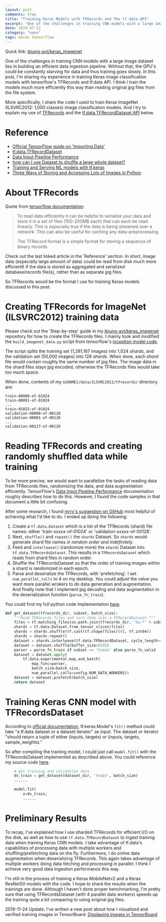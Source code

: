 ```yaml
---
layout: post
comments: true
title: "Training Keras Models with TFRecords and The tf.data API"
excerpt: "One of the challenges in training CNN models with a large image dataset lies in building an efficient data ingestion pipeline.  Without that, the GPU's could be constantly starving for data and thus training goes slowly.  In this post, I'm sharing my experience in training Keras image classification models with tensorflow's TFRecords and tf.data API.  I think I train the models much more efficiently this way than reading original jpg files from the file system."
date: 2019-07-12
category: "nano"
tags: keras tensorflow
---
```


Quick link: [jkjung-avt/keras_imagenet](https://github.com/jkjung-avt/keras_imagenet)

One of the challenges in training CNN models with a large image dataset lies in building an efficient data ingestion pipeline.  Without that, the GPU's could be constantly starving for data and thus training goes slowly.  In this post, I'm sharing my experience in training Keras image classification models with tensorflow's TFRecords and tf.data API.  I think I train the models much more efficiently this way than reading original jpg files from the file system.

More specifically, I share the code I used to train Keras ImageNet (ILSVRC2012: 1,000 classes) image classification models.  And I try to explain my use of [TFRecords](https://www.tensorflow.org/tutorials/load_data/tf_records) and the [tf.data.TFRecordDataset API](https://www.tensorflow.org/api_docs/python/tf/data/TFRecordDataset) below.

# Reference

* [Official TensorFlow guide on 'Importing Data'](https://www.tensorflow.org/guide/datasets)
* [tf.data.TFRecordDataset](https://www.tensorflow.org/api_docs/python/tf/data/TFRecordDataset)
* [Data Input Pipeline Performance](https://www.tensorflow.org/guide/performance/datasets)
* [how can I use Dataset to shuffle a large whole dataset?](https://github.com/tensorflow/tensorflow/issues/14857#issuecomment-347261151)
* [Training and Serving ML models with tf.keras](https://medium.com/tensorflow/training-and-serving-ml-models-with-tf-keras-fd975cc0fa27)
* [Three Ways of Storing and Accessing Lots of Images in Python](https://realpython.com/storing-images-in-python/)

# About TFRecords

  Quote from [tensorflow documentation](https://www.tensorflow.org/tutorials/load_data/tf_records):

  > To read data efficiently it can be helpful to serialize your data and store it in a set of files (100-200MB each) that can each be read linearly. This is especially true if the data is being streamed over a network. This can also be useful for caching any data-preprocessing.
  >
  > The TFRecord format is a simple format for storing a sequence of binary records.

  Check out the last linked article in the 'Reference' section.  In short, image data (especially large amount of data) could be read from disk much more efficientlt if the data is stored as aggregated and serialized database/records file(s), rather than as separate jpg files.

  So TFRecords would be the format I use for training Keras models discussed in this post.

# Creating TFRecords for ImageNet (ILSVRC2012) training data

  Please check out the 'Step-by-step' guide in my [jkjung-avt/keras_imagenet](https://github.com/jkjung-avt/keras_imagenet) repository for how to create the TFRecords files.  I mainly took and modified the `build_imagenet_data.py` script from tensorflow's [inception model code](https://github.com/tensorflow/models/tree/master/research/inception/inception/data).

  The script splits the training set (1,281,167 images) into 1,024 *shards*, and the validation set (50,000 images) into 128 *shards*.  When done, each *shard* file would contain roughly the same number of jpg files.  The image data in the shard files stays jpg encoded, otherwise the TFRecords files would take too much space.

  When done, contents of my `${HOME}/data/ILSVRC2012/tfrecords/` directory are:

  ```
  train-00000-of-01024
  train-00001-of-01024
  ...
  train-01023-of-01024
  validation-00000-of-00128
  validation-00001-of-00128
  ...
  validation-00127-of-00128
  ```

# Reading TFRecords and creating randomly shuffled data while training

  To be more precise, we would want to parallelize the tasks of reading data from TFRecords files, randomizing the data, and data augmentation efficiently.  TensorFlow's [Data Input Pipeline Performance](https://www.tensorflow.org/guide/performance/datasets#input_pipeline_structure) documentation roughly describes how to do this.  However, I found the code samples in that document a little bit confusing.

  After some research, I found [mrry's suggestion on GitHub](https://github.com/tensorflow/tensorflow/issues/14857) most helpful of achieving what I'd like to do.  I ended up doing the following:

  1. Create a `tf.data.Dataset` which is a list of the TFRecords (shard) file names: either 'train-xxxxx-of-01024' or 'validation-xxxxx-of-00128'.
  2. Next, `shuffle()` and `repeat()` the `shards` Dataset.  So `shards` would generate shard file names *in random order and indefinitely*.
  3. Feed and `interleave()` (randomize more) the `shards` Dataset into `tf.data.TFRecordsDataset`.  This results in a `TFRecordsDataset` which reads from shard files in random order.
  4. Shuffle the TFRecordsDataset so that the order of training images within a shard is randomized in each epoch.
  5. Parse and deserialize the TFRecords, with 'prefetching'.  I set `num_parallel_calls` to 4 on my desktop.  You could adjust the value you want more parallel wrokers to do data generation and augmentation.  And finally note that I implement jpg decoding and data augmentation in the deserialization function (`parse_fn_train`).

  You could find my full python code implementation [here](https://github.com/jkjung-avt/keras_imagenet/blob/master/utils/dataset.py#L119).

  ```python
  def get_dataset(tfrecords_dir, subset, batch_size):
      """Read TFRecords files and turn them into a TFRecordDataset."""
      files = tf.matching_files(os.path.join(tfrecords_dir, '%s-*' % subset))
      shards = tf.data.Dataset.from_tensor_slices(files)
      shards = shards.shuffle(tf.cast(tf.shape(files)[0], tf.int64))
      shards = shards.repeat()
      dataset = shards.interleave(tf.data.TFRecordDataset, cycle_length=4)
      dataset = dataset.shuffle(buffer_size=8192)
      parser = parse_fn_train if subset == 'train' else parse_fn_valid
      dataset = dataset.apply(
          tf.data.experimental.map_and_batch(
              map_func=parser,
              batch_size=batch_size,
              num_parallel_calls=config.NUM_DATA_WORKERS))
      dataset = dataset.prefetch(batch_size)
      return dataset
  ```

# Training Keras CNN model with TFRecordsDataset

  According to [official documentation](https://www.tensorflow.org/api_docs/python/tf/keras/Model#fit), tf.keras.Model's `fit()` method could take "a tf.data dataset or a dataset iterator" as input.  The dataset or iterator "should return a tuple of either (inputs, targets) or (inputs, targets, sample_weights)."

  So after compiling the training model, I could just call `model.fit()` with the TFRecordsDataset implemented as described above.  You could reference my source code [here](https://github.com/jkjung-avt/keras_imagenet/blob/master/train.py#L88).

  ```python
      # get training and validation data
      ds_train = get_dataset(dataset_dir, 'train', batch_size)
      ......

      model.fit(
          x=ds_train,
          ......
  ```

# Preliminary Results

  To recap, I've explained how I use sharded TFRecords for efficient I/O on the disk, as well as how to use `tf.data.TFRecordDataset` to ingest training data when training Keras CNN models.  I take advantage of tf.data's capabilities of processing data with multiple workers and shuffling/prefetching data on the fly.  Furthermore, I do online data augmentation when deserializing TFRecords.  This again takes advantage of multiple workers doing data fetching and processing in parallel.  I think I achieve very good data ingestion performance this way.

  I'm still in the process of training a Keras MobileNetv2 and a Keras ResNet50 models with the code.  I hope to share the results when the trainings are done.  Although I haven't done proper benchmarking, I'm pretty sure that using TFRecordsDataset (with 4 parallel data workers) speeds up the training quite a bit comparing to using original jpg files.

  2019-11-24 Update:  I've written a new post about how I visualized and verified training images in TensorBoard: [Displaying Images in TensorBoard](https://jkjung-avt.github.io/tensorboard-images/)
